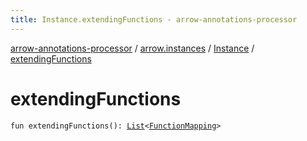 ```yaml
---
title: Instance.extendingFunctions - arrow-annotations-processor
---
```


[arrow-annotations-processor](../../index.html) / [arrow.instances](../index.html) / [Instance](index.html) / [extendingFunctions](./extending-functions.html)

# extendingFunctions

`fun extendingFunctions(): `[`List`](https://kotlinlang.org/api/latest/jvm/stdlib/kotlin.collections/-list/index.html)`<`[`FunctionMapping`](../-function-mapping/index.html)`>`